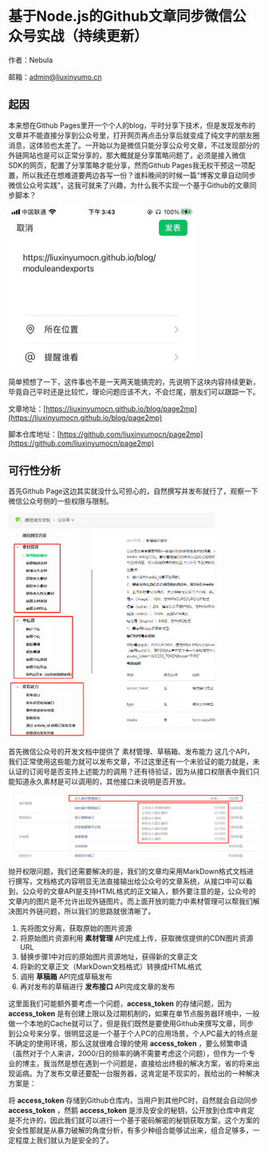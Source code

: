 # 基于Node.js的Github文章同步微信公众号实战（持续更新）

作者：Nebula

邮箱：admin@liuxinyumo.cn

## 起因

本来想在Github Pages里开一个个人的blog，平时分享下技术，但是发现发布的文章并不能直接分享到公众号里，打开网页再点击分享后就变成了纯文字的朋友圈消息，这体验也太差了。一开始以为是微信只能分享公众号文章，不过发现部分的外链网站也是可以正常分享的，那大概就是分享策略问题了，必须是接入微信SDK的网页，配置了分享策略才能分享，然而Github Pages我无权干预这一项配置，所以我还在想难道要两边各写一份？谁料晚间的时候一篇“博客文章自动同步微信公众号实践”，这我可就来了兴趣，为什么我不实现一个基于Github的文章同步脚本？

<img src="image/20211221150158.jpg" style="zoom:50%;" />

简单预想了一下，这件事也不是一天两天能搞完的，先说明下这块内容持续更新，毕竟自己平时还是比较忙，理论问题应该不大，不会烂尾，朋友们可以跟踪一下。

文章地址：[https://liuxinyumocn.github.io/blog/page2mp](https://liuxinyumocn.github.io/blog/page2mp)

脚本仓库地址：[https://github.com/liuxinyumocn/page2mp](https://github.com/liuxinyumocn/page2mp)



## 可行性分析

首先Github Page这边其实就没什么可担心的，自然撰写并发布就行了，观察一下微信公众号侧的一些权限与限制。

<img src="image/20211221151422.png" style="zoom:50%;" />

首先微信公众号的开发文档中提供了 素材管理、草稿箱、发布能力 这几个API，我们正常使用这些能力就可以发布文章，不过这里还有一个未验证的能力就是，未认证的订阅号是否支持上述能力的调用？还有待验证，因为从接口权限表中我们只能知道永久素材是可以调用的，其他接口未说明是否开放。

<img src="image/20211221151752.png" style="zoom:50%;" />

抛开权限问题，我们还需要解决的是，我们的文章均采用MarkDown格式文档进行撰写，文档格式内容明显无法直接输出给公众号的文章系统，从接口中可以看到，公众号的文章API是支持HTML格式的正文输入，额外要注意的是，公众号的文章内的图片是不允许出现外链图片。而上面开放的能力中素材管理可以帮我们解决图片外链问题，所以我们的思路就很清晰了。

1. 先将图文分离，获取原始的图片资源
2. 将原始图片资源利用 **素材管理** API完成上传，获取微信提供的CDN图片资源URL
3. 替换步骤1中对应的原始图片资源地址，获得新的文章正文
4. 将新的文章正文（MarkDown文档格式）转换成HTML格式
5. 调用 **草稿箱** API完成草稿发布
6. 再对发布的草稿进行 **发布接口** API完成文章的发布

这里面我们可能额外要考虑一个问题，**access_token** 的存储问题，因为 **access_token** 是有创建上限以及过期机制的，如果在单节点服务器环境中，一般做一个本地的Cache就可以了，但是我们既然是要使用Github来撰写文章，同步到公众号来分享，很明显这是一个基于个人PC的应用场景，个人PC最大的特点是不确定的使用环境，那么这就很难合理的使用 **access_token** ，要么频繁申请（虽然对于个人来讲，2000/日的频率的确不需要考虑这个问题），但作为一个专业的博主，我当然是想在遇到一个问题是，直接给出终极的解决方案，省的将来出现诟病。为了发布文章还要配一台服务器，这肯定是不现实的，我给出的一种解决方案是：

将 **access_token** 存储到Github仓库内，当用户到其他PC时，自然就会自动同步 **access_token** ，然鹅 **access_token** 是涉及安全的秘钥，公开放到仓库中肯定是不允许的，因此我们就可以进行一个基于密码解密的秘钥获取方案，这个方案的安全性那就是从暴力破解的角度分析，有多少种组合能够试出来，组合足够多，一定程度上我们就认为是安全的了。